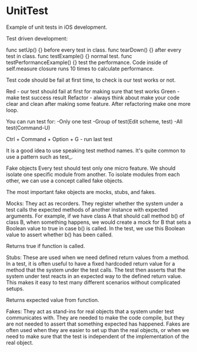 # UnitTest
Example of unit tests in iOS development. 

Test driven development:


func setUp() {} before every test in class.
func tearDown() {} after every test in class.
func testExample() {} normal test.
func testPerformanceExample() {} test the performance. Code inside of self.measure closure runs 10 times to calculate performance.

Test code should be fail at first time, to check is our test works or not.

Red - our test should fail at first for making sure that test works
Green - make test success result
Refactor - always think about make your code clear and clean after making some feature. After refactoring make one more loop.

You can run test for: 
-Only one test
-Group of test(Edit scheme, test)
-All test(Command-U)

Ctrl + Command + Option + G - run last test

It is a good idea to use speaking test method names. It's quite common to use a pattern such as test_<method name>_<precondition>_<expected behavior>. 


Fake objects
Every test should test only one micro feature. We should isolate one specific module from another. To isolate modules from each other, we can use a concept called fake objects.

The most important fake objects are mocks, stubs, and fakes. 

Mocks: They act as recorders. They register whether the system under a test calls the expected methods of another instance with expected arguments. For example, if we have class A that should call method b() of class B, when something happens, we would create a mock for B that sets a Boolean value to true in case b() is called. In the test, we use this Boolean value to assert whether b() has been called. 

Returns true if function is called.


Stubs: These are used when we need defined return values from a method. In a test, it is often useful to have a fixed hardcoded return value for a method that the system under the test calls. The test then asserts that the system under test reacts in an expected way to the defined return value. This makes it easy to test many different scenarios without complicated setups. 

Returns expected value from function.


Fakes: They act as stand-ins for real objects that a system under test communicates with. They are needed to make the code compile, but they are not needed to assert that something expected has happened. Fakes are often used when they are easier to set up than the real objects, or when we need to make sure that the test is independent of the implementation of the real object. 

